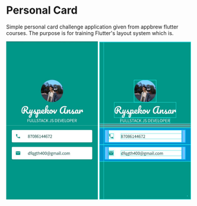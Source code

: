 # Personal Card

Simple personal card challenge application given from appbrew flutter courses. The purpose is for training Flutter's layout system which is.

<img src="./images/production.jpg" width="49%">
<img src="./images/layout-grid.jpg" width="49%">